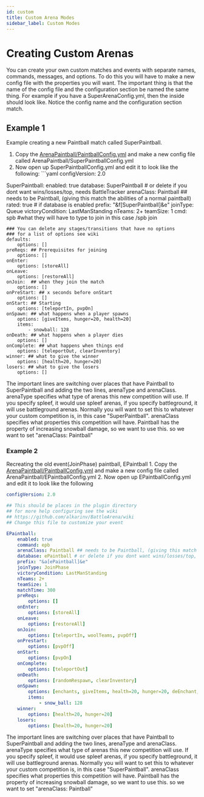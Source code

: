 ```yaml
---
id: custom
title: Custom Arena Modes
sidebar_label: Custom Modes
---
```


# Creating Custom Arenas

You can create your own custom matches and events with separate names, commands, messages, and options. To do this you will have to make a new config file with the properties you will want. The important thing is that the name of the config file and the configuration section be named the same thing. For example if you have a SuperArenaConfig.yml, then the inside should look like. Notice the config name and the configuration section match.

## Example 1

Example creating a new Paintball match called SuperPaintball.

1. Copy the [ArenaPaintball/PaintballConfig.yml](https://github.com/BattlePlugins/ArenaPaintball/blob/master/PaintballConfig.yml) and make a new config file called ArenaPaintball/SuperPaintballConfig.yml
2. Now open up SuperPaintballConfig.yml and edit it to look like the following: ```yaml configVersion: 2.0

SuperPaintball: enabled: true database: SuperPaintball # or delete if you dont want wins/losses/top, needs BattleTracker arenaClass: Paintball ## needs to be Paintball, (giving this match the abilities of a normal paintball) rated: true # if database is enabled prefix: "&f[SuperPaintball]&e" joinType: Queue victoryCondition: LastManStanding nTeams: 2+ teamSize: 1 cmd: spb #what they will have to type to join in this case /spb join

```
### You can delete any stages/transitions that have no options
### for a list of options see wiki
defaults:
    options: []
preReqs: ## Prerequisites for joining
    options: []
onEnter:
    options: [storeAll]
onLeave:
    options: [restoreAll]
onJoin:  ## when they join the match
    options: []
onPreStart: ## x seconds before onStart
    options: []
onStart: ## Starting
    options: [teleportIn, pvpOn]
onSpawn: ## what happens when a player spawns
    options: [giveItems, hunger=20, health=20]
    items:
        - snowball: 128
onDeath: ## what happens when a player dies
    options: []
onComplete: ## what happens when things end
    options: [teleportOut, clearInventory]
winner: ## what to give the winner
    options: [health=20, hunger=20]
losers: ## what to give the losers
    options: []
```


The important lines are switching over places that have Paintball to SuperPaintball and adding the two lines, arenaType and arenaClass.
arenaType specifies what type of arenas this new competition will use. If you specify spleef, it would use spleef arenas, if you specify battleground, it will use battleground arenas. Normally you will want to set this to whatever your custom competition is, in this case "SuperPaintball".
arenaClass specifies what properties this competition will have. Paintball has the property of increasing snowball damage, so we want to use this. so we want to set "arenaClass: Paintball"

### Example 2
Recreating the old event(JoinPhase) paintball, EPaintball
1\. Copy the [ArenaPaintball/PaintballConfig.yml](https://github.com/BattlePlugins/ArenaPaintball/blob/master/PaintballConfig.yml) and make a new config file called ArenaPaintball/EPaintballConfig.yml
2\. Now open up EPaintballConfig.yml and edit it to look like the following
```yaml
configVersion: 2.0

## This should be places in the plugin directory
## for more help configuring see the wiki
## https://github.com/alkarinv/BattleArena/wiki
## Change this file to customize your event

EPaintball:
    enabled: true
    command: epb
    arenaClass: Paintball ## needs to be Paintball, (giving this match the abilities of a normal paintball)
    database: ePaintball # or delete if you dont want wins/losses/top, needs BattleTracker
    prefix: "&a[ePaintball]&e"
    joinType: JoinPhase
    victoryCondition: LastManStanding
    nTeams: 2+
    teamSize: 1
    matchTime: 300
    preReqs:
        options: []
    onEnter:
        options: [storeAll]
    onLeave:
        options: [restoreAll]
    onJoin:
        options: [teleportIn, woolTeams, pvpOff]
    onPrestart:
        options: [pvpOff]
    onStart:
        options: [pvpOn]
    onComplete:
        options: [teleportOut]
    onDeath:
        options: [randomRespawn, clearInventory]
    onSpawn:
        options: [enchants, giveItems, health=20, hunger=20, deEnchant, invulnerable=2]
        items:
            - snow_ball: 128
    winner:
        options: [health=20, hunger=20]
    losers:
        options: [health=20, hunger=20]
````

The important lines are switching over places that have Paintball to SuperPaintball and adding the two lines, arenaType and arenaClass. arenaType specifies what type of arenas this new competition will use. If you specify spleef, it would use spleef arenas, if you specify battleground, it will use battleground arenas. Normally you will want to set this to whatever your custom competition is, in this case "SuperPaintball". arenaClass specifies what properties this competition will have. Paintball has the property of increasing snowball damage, so we want to use this. so we want to set "arenaClass: Paintball"
